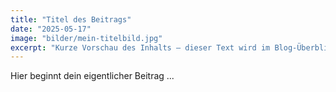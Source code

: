 ```yaml
---
title: "Titel des Beitrags"
date: "2025-05-17"
image: "bilder/mein-titelbild.jpg"
excerpt: "Kurze Vorschau des Inhalts – dieser Text wird im Blog-Überblick angezeigt."
---
```

Hier beginnt dein eigentlicher Beitrag ...
